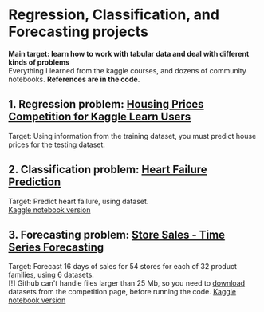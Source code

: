# Regression, Classification, and Forecasting projects 
**Main target: learn how to work with tabular data and deal with different kinds of problems**  
Everything I learned from the kaggle courses, and dozens of community notebooks. **References are in the code.**

## 1. Regression problem: [Housing Prices Competition for Kaggle Learn Users](https://www.kaggle.com/c/home-data-for-ml-course/overview)
Target: Using information from the training dataset, you must predict house prices for the testing dataset. 

## 2. Classification problem: [Heart Failure Prediction](https://www.kaggle.com/fedesoriano/heart-failure-prediction)
Target: Predict heart failure, using dataset.  
[Kaggle notebook version](https://www.kaggle.com/ilyakondrusevich/stacking-and-blending-9-models-optuna)

## 3. Forecasting problem: [Store Sales - Time Series Forecasting](https://www.kaggle.com/c/store-sales-time-series-forecasting/overview)
Target: Forecast 16 days of sales for 54 stores for each of 32 product families, using 6 datasets.    
[!] Github can't handle files larger than 25 Mb, so you need to [download](https://www.kaggle.com/c/store-sales-time-series-forecasting/data) datasets from the competition page, before running the code.
[Kaggle notebook version](https://www.kaggle.com/ilyakondrusevich/54-stores-54-models)

